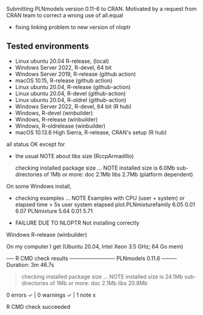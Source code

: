
Submitting PLNmodels version 0.11-6 to CRAN. Motivated by a request from CRAN team to 
correct a wrong use of all.equal

+ fixing linking problem to new version of nloptr

## Tested environments

- Linux ubuntu 20.04 R-release, (local)
- Windows Server 2022, R-devel, 64 bit
- Windows Server 2019, R-release (github action)
- macOS 10.15, R-release (github action)
- Linux ubuntu 20.04, R-release (github-action)
- Linux ubuntu 20.04, R-devel (github-action)
- Linux ubuntu 20.04, R-oldrel (github-action)
- Windows Server 2022, R-devel, 64 bit (R hub)
- Windows, R-devel  (winbuilder)
- Windows, R-release (winbuilder)
- Windows, R-oldrelease  (winbuilder)
- macOS 10.13.6 High Sierra, R-release, CRAN's setup (R hub)

all status OK except for

* the usual NOTE about libs size (RccpArmadillo)

  checking installed package size ... NOTE
  installed size is  6.0Mb
  sub-directories of 1Mb or more:
    doc    2.1Mb
    libs   2.7Mb (platform dependent)

On some Windows install,
* checking examples ... NOTE
Examples with CPU (user + system) or elapsed time > 5s
                      user system elapsed
plot.PLNmixturefamily 6.05   0.01    6.07
PLNmixture            5.64   0.01    5.71

* FAILURE DUE TO NLOPTR Not installing correctly

Windows R-release (winbuilder)


On my computer I get (Ubuntu 20.04, Intel Xeon 3.5 GHz; 64 Go mem)

── R CMD check results ──────────── PLNmodels 0.11.6 ────
Duration: 3m 46.7s

> checking installed package size ... NOTE
    installed size is 24.1Mb
    sub-directories of 1Mb or more:
      doc    2.1Mb
      libs  20.8Mb

0 errors ✓ | 0 warnings ✓ | 1 note x

R CMD check succeeded
